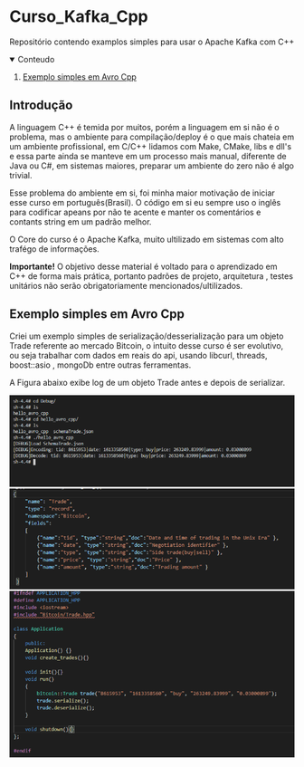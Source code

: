 # Curso_Kafka_Cpp
Repositório contendo examplos simples para usar o Apache Kafka com C++

<!-- CONTEUDO -->
<details open="open">
  <summary>Conteudo</summary>
  <ol>
    <li>
      <a href="#avro-cpp">Exemplo simples em Avro Cpp</a> 
    </li>    
  </ol>
</details>

<!-- INTRO -->
## Introdução
A linguagem C++ é temida por muitos, porém a linguagem em si não é o problema, mas o ambiente para compilação/deploy é o que mais chateia em um ambiente profissional, em C/C++ lidamos com Make, CMake, libs e dll's e essa parte ainda se manteve em um processo mais manual, diferente de Java ou C#, em sistemas maiores, preparar um ambiente do zero não é algo trivial.

Esse problema do ambiente em si, foi minha maior motivação de iniciar esse curso em português(Brasil). O código em si eu sempre uso o inglês para codificar apeans por não te acente e manter os comentários e contants string em um padrão melhor.

O Core do curso é o Apache Kafka, muito ultilizado em sistemas com alto trafégo de informações.


**Importante!** O objetivo desse material é voltado para o aprendizado em C++ de forma mais prática, portanto padrões de projeto, arquitetura , testes unitários não serão obrigatoriamente mencionados/ultilizados.
<!-- AVRO CPP -->
## Exemplo simples em Avro Cpp
Criei um exemplo simples de serialização/desserialização para um objeto Trade referente ao mercado Bitcoin, o intuito desse curso é ser evolutivo, ou seja trabalhar com dados em reais do api, usando libcurl, threads, boost::asio , mongoDb entre outras ferramentas.




A Figura abaixo exibe log de um objeto Trade antes e depois de serializar.

[![avro-img-1]](https://github.com/dedogames/Curso_Kafka_Cpp)
[![avro-img-2]](https://github.com/dedogames/Curso_Kafka_Cpp)
[![avro-img-3]](https://github.com/dedogames/Curso_Kafka_Cpp)



<!-- MARKDOWN LINKS & IMAGES -->
<!-- https://www.markdownguide.org/basic-syntax/#reference-style-links -->
[avro-img-1]: https://github.com/dedogames/Curso_Kafka_Cpp/blob/main/images/screen_1.PNG
[avro-img-2]: https://github.com/dedogames/Curso_Kafka_Cpp/blob/main/images/screen_2.PNG
[avro-img-3]: https://github.com/dedogames/Curso_Kafka_Cpp/blob/main/images/screen_3.PNG
